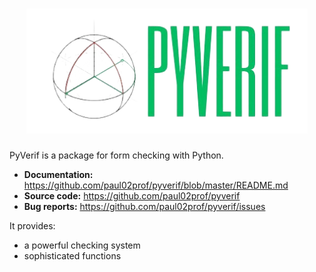 <h1 align="center">
<img src="https://raw.githubusercontent.com/paul02prof/pyverif/master/P-removebg-preview.png" width="450" height="200">
</h1>

PyVerif is a  package for form checking with Python.


- **Documentation:** https://github.com/paul02prof/pyverif/blob/master/README.md
- **Source code:** https://github.com/paul02prof/pyverif
- **Bug reports:** https://github.com/paul02prof/pyverif/issues

It provides:

- a powerful checking system
- sophisticated  functions
